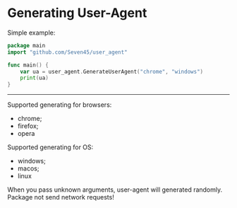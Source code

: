 # Generating User-Agent

Simple example:
```go
package main
import "github.com/Seven45/user_agent"

func main() {
    var ua = user_agent.GenerateUserAgent("chrome", "windows")
    print(ua)
}
```
---
Supported generating for browsers: 
- chrome;
- firefox;
- opera

Supported generating for OS:
- windows;
- macos;
- linux

When you pass unknown arguments, user-agent will generated randomly.
Package not send network requests!
